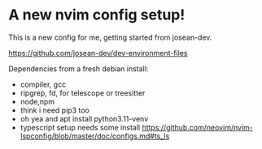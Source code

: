 # A new nvim config setup!

This is a new config for me, getting started from josean-dev.

https://github.com/josean-dev/dev-environment-files

Dependencies from a fresh debian install:

- compiler, gcc
- ripgrep, fd, for telescope or treesitter
- node,npm
- think i need pip3 too
- oh yea and apt install python3.11-venv
- typescript setup needs some install
  https://github.com/neovim/nvim-lspconfig/blob/master/doc/configs.md#ts_ls
